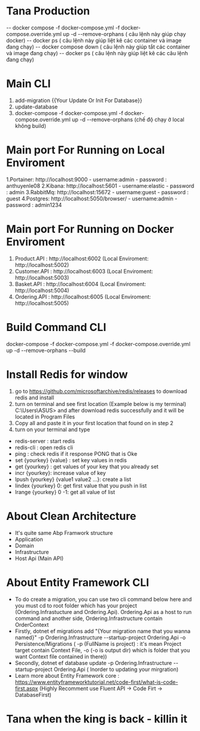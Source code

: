 ﻿# Tana Production
-- docker compose -f docker-compose.yml -f docker-compose.override.yml up -d --remove-orphans
( câu lệnh này giúp chạy docker)
-- docker ps
( câu lệnh này giúp liệt kê các container và image đang chạy)
-- docker compose down
( câu lệnh này giúp tắt  các container và image đang chạy)
-- docker ps ( câu lệnh này giúp liệt kê các câu lệnh đang chạy)

# Main CLI
1. add-migration {{Your Update Or Init For Database}}
2. update-database 
3. docker-compose -f docker-compose.yml -f docker-compose.override.yml up -d --remove-orphans (chế độ chạy ở local không build)

# Main port For Running on Local Enviroment
1.Portainer: http://localhost:9000 - username:admin - password : anthuyenle08
2.Kibana: http://localhost:5601 - username:elastic - password : admin
3.RabbitMq: http://localhost:15672 - username:guest - password : guest
4.Postgres: http://localhost:5050/browser/ - username:admin - password : admin1234

# Main port For Running on Docker Enviroment
1. Product.API : http://localhost:6002 (Local Enviroment: http://localhost:5002)
2. Customer.API : http://localhost:6003 (Local Enviroment: http://localhost:5003)
3. Basket.API : http://localhost:6004 (Local Enviroment: http://localhost:5004)
4. Ordering.API : http://localhost:6005 (Local Enviroment: http://localhost:5005)

# Build Command CLI
docker-compose -f docker-compose.yml -f docker-compose.override.yml up -d --remove-orphans --build

# Install Redis for window
1. go to https://github.com/microsoftarchive/redis/releases to download redis and install
2. turn on terminal and see first location (Example below is my terminal)
C:\Users\ASUS>
and after download redis successfully and it will be located in Program Files
3. Copy all and paste it in your first location that found on in step 2
4. turn on your terminal and type
+ redis-server : start redis
+ redis-cli : open redis cli
+ ping : check redis if it response PONG that is Oke
+ set {yourkey} {value} : set key values in redis
+ get {yourkey} : get values of your key that you already set
+ incr {yourkey}: increase value of key
+ lpush {yourkey} {value1 value2 ...}: create a list 
+ lindex {yourkey} 0: get first value that you push in list
+ lrange {yourkey} 0 -1: get all value of list

# About Clean Architecture
- It's quite same Abp Framwork structure 
- Application 
- Domain 
- Infrastructure 
- Host Api (Main API) 

# About Entity Framework CLI
- To do create a migration, you can use two cli command below here and you must cd to root folder which has your project (Ordering.Infrastucture and Ordering.Api). Ordering.Api as a host to run command and another side, Ordering.Infrastructure contain OrderContext
- Firstly, dotnet ef migrations add "{Your migration name that you wanna named}" -p Ordering.Infrastructure --startup-project Ordering.Api -o Persistence/Migrations ( -p (FullName is project) : it's mean Project target contain Context File, -o (-o is output dir) which is folder that you want Context file contained in there))
- Secondly, dotnet ef database update -p Ordering.Infrastructure --startup-project Ordering.Api ( Inorder to updating your mirgration)
- Learn more about Entity Framework core : https://www.entityframeworktutorial.net/code-first/what-is-code-first.aspx (Highly Recomment use Fluent API -> Code Firt -> DatabaseFirst)
# Tana when the king is back - killin it

